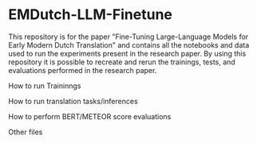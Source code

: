 # EMDutch-LLM-Finetune
This repository is for the paper "Fine-Tuning Large-Language Models for Early Modern Dutch Translation" and contains all the notebooks and data used to run the experiments present in the research paper. By using this repository it is possible to recreate and rerun the trainings, tests, and evaluations performed in the research paper.

How to run Traininngs

How to run translation tasks/inferences

How to perform BERT/METEOR score evaluations

Other files
